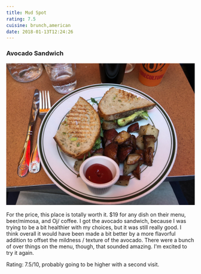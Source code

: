 ```yaml
---
title: Mud Spot
rating: 7.5
cuisine: brunch,american
date: 2018-01-13T12:24:26
---
```


### Avocado Sandwich
![Avocado Sandwich](./picture.jpg)

For the price, this place is totally worth it. $19 for any dish on their menu, beer/mimosa, and Oj/ coffee. I got the avocado sandwich, because I was trying to be a bit healthier with my choices, but it was still really good. I think overall it would have been made a bit better by a more flavorful addition to offset the mildness / texture of the avocado. There were a bunch of over things on the menu, though, that sounded amazing. I'm excited to try it again.

Rating: 7.5/10, probably going to be higher with a second visit.